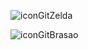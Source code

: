 ![iconGitZelda](https://github.com/user-attachments/assets/fe910872-3a94-49a3-9e14-d62ed74a0692)

![iconGitBrasao](https://github.com/user-attachments/assets/5ab42daa-2b75-4bf7-994d-4d8c0d0ca7f0)
